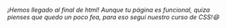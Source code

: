 _¡Hemos llegado al final de html! Aunque tu página es funcional, quiza pienses que quedo un poco fea, para eso segui nuestro curso de CSS!:smile:_ 

